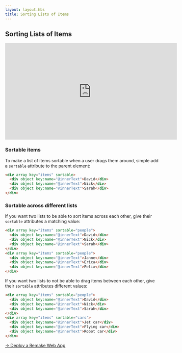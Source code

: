 ```yaml
---
layout: layout.hbs
title: Sorting Lists of Items
---
```


## Sorting Lists of Items

<iframe width="560" height="315" src="https://www.youtube.com/embed/tACuIKR1sZU" frameborder="0" allow="accelerometer; autoplay; clipboard-write; encrypted-media; gyroscope; picture-in-picture" allowfullscreen></iframe>

### Sortable items

To make a list of items sortable when a user drags them around, simple add a `sortable` attribute to the parent element:

```html
<div array key="items" sortable>
  <div object key:name="@innerText">David</div>
  <div object key:name="@innerText">Nick</div>
  <div object key:name="@innerText">Sarah</div>
</div>
```

### Sortable across different lists

If you want two lists to be able to sort items across each other, give their `sortable` attributes a matching value:

```html
<div array key="items" sortable="people">
  <div object key:name="@innerText">David</div>
  <div object key:name="@innerText">Nick</div>
  <div object key:name="@innerText">Sarah</div>
</div>
<div array key="items" sortable="people">
  <div object key:name="@innerText">Janne</div>
  <div object key:name="@innerText">Erica</div>
  <div object key:name="@innerText">Felix</div>
</div>
```

If you want two lists to not be able to drag items between each other, give their `sortable` attributes different values:

```html
<div array key="items" sortable="people">
  <div object key:name="@innerText">David</div>
  <div object key:name="@innerText">Nick</div>
  <div object key:name="@innerText">Sarah</div>
</div>
<div array key="items" sortable="cars">
  <div object key:name="@innerText">Jet car</div>
  <div object key:name="@innerText">Flying car</div>
  <div object key:name="@innerText">Robot car</div>
</div>
```

<div class="spacer--8"></div>

<a class="slanted-link" href="/deploy-a-remake-web-app/"><span>&rarr; Deploy a Remake Web App</span></a>

